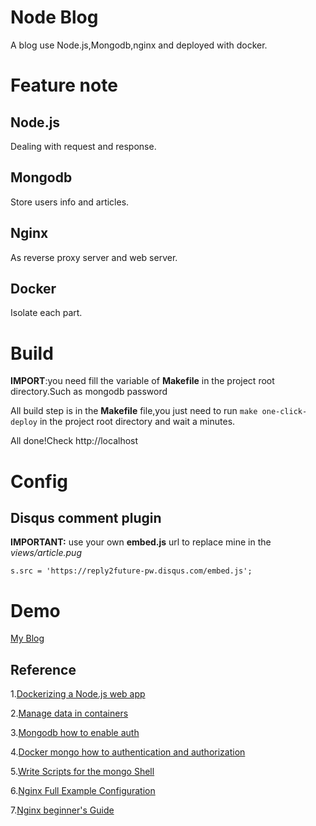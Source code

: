 # Node Blog
A blog use Node.js,Mongodb,nginx and deployed with docker.

# Feature note

## Node.js

Dealing with request and response.

## Mongodb

Store users info and articles.

## Nginx

As reverse proxy server and web server.

## Docker

Isolate each part.

# Build

**IMPORT**:you need fill the variable of **Makefile** in the project root directory.Such as mongodb password

All build step is in the **Makefile** file,you just need to run `make one-click-deploy` in the project root directory and wait a minutes.

All done!Check http://localhost

# Config

## Disqus comment plugin

**IMPORTANT:** use your own **embed.js** url to replace mine in the *views/article.pug*

```
s.src = 'https://reply2future-pw.disqus.com/embed.js';
```

# Demo
[My Blog](http://reply2future.pw)

## Reference
1.[Dockerizing a Node.js web app](https://nodejs.org/en/docs/guides/nodejs-docker-webapp/)

2.[Manage data in containers](https://docs.docker.com/engine/tutorials/dockervolumes/)

3.[Mongodb how to enable auth](https://docs.mongodb.com/manual/tutorial/enable-authentication/)

4.[Docker mongo how to authentication and authorization](https://hub.docker.com/_/mongo/)

5.[Write Scripts for the mongo Shell](https://docs.mongodb.com/manual/tutorial/write-scripts-for-the-mongo-shell/)

6.[Nginx Full Example Configuration](https://www.nginx.com/resources/wiki/start/topics/examples/full/)

7.[Nginx beginner's Guide](http://nginx.org/en/docs/beginners_guide.html)
